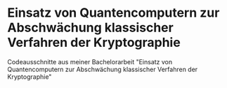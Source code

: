 # Einsatz von Quantencomputern zur Abschwächung klassischer Verfahren der Kryptographie
Codeausschnitte aus meiner Bachelorarbeit "Einsatz von Quantencomputern zur Abschwächung klassischer Verfahren der Kryptographie"

